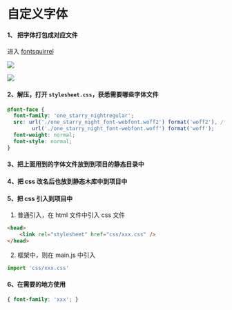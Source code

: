 # 自定义字体

#### 1、 把字体打包成对应文件

进入 [fontsquirrel](https://www.fontsquirrel.com/) 

![](https://gitee.com/kingmusi/imgs/raw/master/blog/20211202135951.png)

![](https://gitee.com/kingmusi/imgs/raw/master/blog/20211202140227.png)

#### 2、解压，打开 `stylesheet.css`，获悉需要哪些字体文件

```css
@font-face {
  font-family: 'one_starry_nightregular';
  src: url('./one_starry_night_font-webfont.woff2') format('woff2'), /* 需要的字体文件 */
        url('./one_starry_night_font-webfont.woff') format('woff');    /* 需要的字体文件 */
  font-weight: normal;
  font-style: normal;
}
```

#### 3、把上面用到的字体文件放到到项目的静态目录中

#### 4、把 css 改名后也放到静态木库中到项目中

#### 5、把 css 引入到项目中

1. 普通引入，在 html 文件中引入 css 文件

```html
<head>
	<link rel="stylesheet" href="css/xxx.css" />
</head>
```

2. 框架中，则在 main.js 中引入

```js
import 'css/xxx.css'
```

#### 6、在需要的地方使用

```css
{ font-family: 'xxx'; }
```
